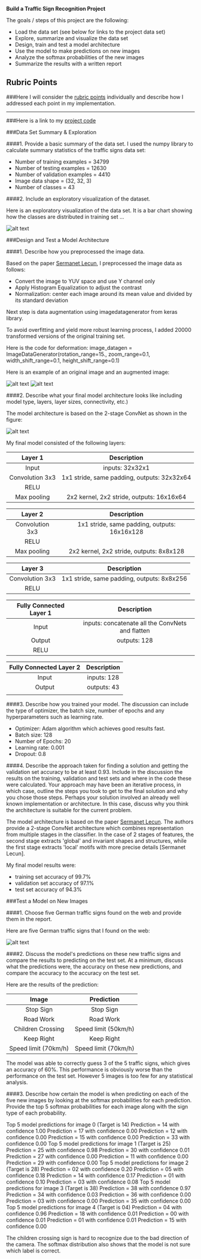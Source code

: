 **Build a Traffic Sign Recognition Project**

The goals / steps of this project are the following:
* Load the data set (see below for links to the project data set)
* Explore, summarize and visualize the data set
* Design, train and test a model architecture
* Use the model to make predictions on new images
* Analyze the softmax probabilities of the new images
* Summarize the results with a written report


[//]: # (Image References)

[image1]: ./code_images/data_visualization.png "Visualization"
[image2]: ./code_images/originalfig.png "Original Image"
[image3]: ./code_images/deformation.png "After Deformation"
[image4]: ./code_images/2_stage_ConvNet.jpg "2_stage_ConvNet"
[image5]: ./new-images/new_images.png "New Images"

## Rubric Points
###Here I will consider the [rubric points](https://review.udacity.com/#!/rubrics/481/view) individually and describe how I addressed each point in my implementation.  

---
###Here is a link to my [project code](https://github.com/udacity/CarND-Traffic-Sign-Classifier-Project/blob/master/Traffic_Sign_Classifier.ipynb)

###Data Set Summary & Exploration

####1. Provide a basic summary of the data set.
I used the numpy library to calculate summary statistics of the traffic
signs data set:

* Number of training examples = 34799
* Number of testing examples = 12630
* Number of validation examples = 4410
* Image data shape = (32, 32, 3)
* Number of classes = 43

####2. Include an exploratory visualization of the dataset.

Here is an exploratory visualization of the data set. It is a bar chart showing how the classes are distributed in training set ...

![alt text][image1]

###Design and Test a Model Architecture

####1. Describe how you preprocessed the image data.

Based on the paper [Sermanet Lecun](http://yann.lecun.com/exdb/publis/pdf/sermanet-ijcnn-11.pdf), I preprocessed the image data as follows:

* Convert the image to YUV space and use Y channel only
* Apply Histogram Equalization to adjust the contrast
* Normalization: center each image around its mean value and divided by its standard deviation


Next step is data augmentation using imagedatagenerator from keras library.

To avoid overfitting and yield more robust learning process, I added 20000 transformed versions of the original training set.

Here is the code for deformation:
image_datagen = ImageDataGenerator(rotation_range=15.,
                                   zoom_range=0.1,
                                   width_shift_range=0.1,
                                   height_shift_range=0.1)
                                   
Here is an example of an original image and an augmented image:

![alt text][image2] ![alt text][image3]


####2. Describe what your final model architecture looks like including model type, layers, layer sizes, connectivity, etc.)

The model architecture is based on the 2-stage ConvNet as shown in the figure:

![alt text][image4]

My final model consisted of the following layers:

| Layer 1           		|     Description	        				    	| 
|:-------------------------:|:-------------------------------------------------:| 
| Input             		| inputs: 32x32x1    						    	| 
| Convolution 3x3       	| 1x1 stride, same padding, outputs: 32x32x64    	|
| RELU  					|										    		|
| Max pooling   	      	| 2x2 kernel, 2x2 stride, outputs: 16x16x64     	|

| Layer 2            		|     Description	        			    		| 
|:-------------------------:|:-------------------------------------------------:| 
| Convolution 3x3   	    | 1x1 stride, same padding, outputs: 16x16x128   	|
| RELU			     		|											    	|
| Max pooling	         	| 2x2 kernel, 2x2 stride, outputs: 8x8x128   		|

| Layer 3           		|     Description	             					| 
|:-------------------------:|:-------------------------------------------------:| 
| Convolution 3x3   	    | 1x1 stride, same padding, outputs: 8x8x256    	|
| RELU   				 	|						     						|

| Fully Connected Layer 1	|     Description	             					| 
|:-------------------------:|:-------------------------------------------------:| 
| Input             		| inputs: concatenate all the ConvNets and flatten 	| 
| Output             		| outputs: 128                                   	| 
| RELU   				 	|	

| Fully Connected Layer 2	|     Description	             					| 
|:-------------------------:|:-------------------------------------------------:| 
| Input             		| inputs: 128                                   	| 
| Output             		| outputs: 43                                   	| 
					     						|

 


####3. Describe how you trained your model. The discussion can include the type of optimizer, the batch size, number of epochs and any hyperparameters such as learning rate.

* Optimizer: Adam algorithm which achieves good results fast.
* Batch size: 128
* Number of Epochs: 20
* Learning rate: 0.001
* Dropout: 0.8

####4. Describe the approach taken for finding a solution and getting the validation set accuracy to be at least 0.93. Include in the discussion the results on the training, validation and test sets and where in the code these were calculated. Your approach may have been an iterative process, in which case, outline the steps you took to get to the final solution and why you chose those steps. Perhaps your solution involved an already well known implementation or architecture. In this case, discuss why you think the architecture is suitable for the current problem.

The model architecture is based on the paper [Sermanet Lecun](http://yann.lecun.com/exdb/publis/pdf/sermanet-ijcnn-11.pdf). The authors provide a 2-stage ConvNet architecture which combines representation from multiple stages in the classifier. In the case of 2 stages of features, the second stage extracts 'global' and invariant shapes and structures, while the first stage extracts 'local' motifs with more precise details [Sermanet Lecun].

My final model results were:
* training set accuracy of 99.7%
* validation set accuracy of 97.1%
* test set accuracy of 94.3%

 

###Test a Model on New Images

####1. Choose five German traffic signs found on the web and provide them in the report.

Here are five German traffic signs that I found on the web:

![alt text][image5]


####2. Discuss the model's predictions on these new traffic signs and compare the results to predicting on the test set. At a minimum, discuss what the predictions were, the accuracy on these new predictions, and compare the accuracy to the accuracy on the test set.

Here are the results of the prediction:

| Image			        |     Prediction	        		    	| 
|:---------------------:|:-----------------------------------------:| 
| Stop Sign      		| Stop Sign   						    	| 
| Road Work	    		| Road Work									|
| Children Crossing	   	| Speed limit (50km/h)  	 				|
| Keep Right    	   	| Keep Right            	 				|
| Speed limit (70km/h)	| Speed limit (70km/h)     	    			|


The model was able to correctly guess 3 of the 5 traffic signs, which gives an accuracy of 60%. This performance is obviously worse than the performance on the test set. However 5 images is too few for any statistical analysis.

####3. Describe how certain the model is when predicting on each of the five new images by looking at the softmax probabilities for each prediction. Provide the top 5 softmax probabilities for each image along with the sign type of each probability.

Top 5 model predictions for image 0 (Target is 14)
   Prediction = 14 with confidence 1.00
   Prediction = 17 with confidence 0.00
   Prediction = 12 with confidence 0.00
   Prediction = 15 with confidence 0.00
   Prediction = 33 with confidence 0.00
Top 5 model predictions for image 1 (Target is 25)
   Prediction = 25 with confidence 0.98
   Prediction = 30 with confidence 0.01
   Prediction = 27 with confidence 0.00
   Prediction = 11 with confidence 0.00
   Prediction = 29 with confidence 0.00
Top 5 model predictions for image 2 (Target is 28)
   Prediction = 02 with confidence 0.20
   Prediction = 05 with confidence 0.18
   Prediction = 14 with confidence 0.17
   Prediction = 01 with confidence 0.10
   Prediction = 03 with confidence 0.08
Top 5 model predictions for image 3 (Target is 38)
   Prediction = 38 with confidence 0.97
   Prediction = 34 with confidence 0.03
   Prediction = 36 with confidence 0.00
   Prediction = 03 with confidence 0.00
   Prediction = 35 with confidence 0.00
Top 5 model predictions for image 4 (Target is 04)
   Prediction = 04 with confidence 0.96
   Prediction = 18 with confidence 0.01
   Prediction = 00 with confidence 0.01
   Prediction = 01 with confidence 0.01
   Prediction = 15 with confidence 0.00

The children crossing sign is hard to recognize due to the bad direction of the camera. The softmax distribution also shows that the model is not sure which label is correct.

